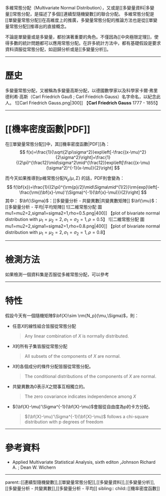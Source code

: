 多維常態分配（Multivariate Normal Distribution），又或是[[多變量資料|多變量]]常態分配，是描述了多個[[連續型隨機變數]]的聯合分配。
多維常態分配是[[單變量常態分配]]在高維度上的推廣，多變量常態分配的推論方法也是從[[單變量常態分配]]推導出的直接概念。

不論是單變量或是多變量，都扮演著重要的角色。不僅因為[[中央極限定理]]，使得多數的統計問題都可以應用常態分配。在許多統計方法中，都有基礎假設是要求資料須服從常態分配，如迴歸分析或是[[多變量分析]]。
- - -
# 歷史
多變量常態分配，又被稱為多變量高斯分配，以德國數學家以及科學家卡爾·弗里德利希·高斯（Carl Friedrich Gauß ; Carl Friedrich Gauss）名字命名，以紀念此人。
![[Carl Friedrich Gauss.png|300]]
【**Carl Friedrich Gauss** 1777 - 1855】 
- - -
# [[機率密度函數|PDF]]
在[[單變量常態分配]]中，其[[機率密度函數|PDF]]為：
$$
f(x)=\frac{1}{\sqrt{2\pi\sigma^2}}exp\left[-\frac{(x-\mu)^2}{2\sigma^2}\right]=\frac{1}{(2\pi)^{\frac12}\mid\sigma^2\mid^{\frac12}}exp\left[\frac{(x-\mu)(\sigma^2)^{-1}(x-\mu)}{2}\right]
$$

而今天如果推導到p維常態分配$N_p(\mu,\Sigma)$ 的話，PDF則會變為：
$$
f(\bf{x})=\frac{1}{(2\pi)^{\rm{p}/2}\mid\Sigma\mid^{1/2}}\rm{exp}\left[-\frac{\rm{(\bf{x}-\mu)'(\Sigma)^{-1}(\bf{x}-\mu)}}{2}\right]
$$
其中：
$\bf{\Sigma}$：[[多變量分析 - 共變異數|共變異數矩陣]]
$\bf{\mu}$：[[多變量分析 - 平均|平均矩陣]]
![[二維常態分配 圖 mu1=mu2=2,sigma1=sigma2=1,rho=0.5.png|400]]
【plot of bivariate normal distribution with $\mu_1=\mu_2=2,\sigma_1=\sigma_2=1,\rho=0.5$】
![[二維常態分配 圖 mu1=mu2=2,sigma1=sigma2=1,rho=0.8.png|400]]
【plot of bivariate normal distribution with $\mu_1=\mu_2=2,\sigma_1=\sigma_2=1,\rho=0.8$】
- - -
# 檢測方法
如果檢測一個資料集是否服從多維常態分配，可以參考
- - -
# 特性
假設今天有一個隨機矩陣$\bf{X}\sim \rm{N_p}(\mu,\Sigma)$，則：
- 任意$X$的線性組合皆服從常態分配
  >Any linear combination of $X$ is normally distributed.
- $X$的所有子集皆服從常態分配
  >All subsets of the components of $X$ are normal.
- $X$的各個成分的條件分配皆服從常態分配。
  >The conditional distributions of the components of $X$ are normal.
- 共變異數為0表示$X$之間事互相獨立的。
  >The zero covariance indicates independence among $X$
- $(\bf{X}-\mu)'\Sigma^{-1}(\bf{X}-\mu)$會服從自由度為p的卡方分配。
  >$(\bf{X}-\mu)'\Sigma^{-1}(\bf{X}-\mu)$ follows a chi-square distribution with p degrees of freedom
- - -
# 參考資料
- Applied Multivariate Statistical Analysis, sixth editon ,Johnson Richard A. ;  Dean W. Wichern
- - -
parent::[[連續型隨機變數]],[[單變量常態分配]],[[多變量資料]],[[多變量分析]],[[多變量分析 - 共變異數]],[[多變量分析 - 平均]]
sibling::
child::[[機率密度函數]]